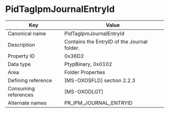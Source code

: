 # PidTagIpmJournalEntryId

| Key | Value |
|---|---|
| Canonical name | PidTagIpmJournalEntryId |
| Description | Contains the EntryID of the Journal folder. |
| Property ID | 0x36D2 |
| Data type | PtypBinary, 0x0102 |
| Area | Folder Properties |
| Defining reference | [MS-OXOSFLD] section 2.2.3 |
| Consuming references | [MS-OXODLGT] |
| Alternate names | PR_IPM_JOURNAL_ENTRYID |
